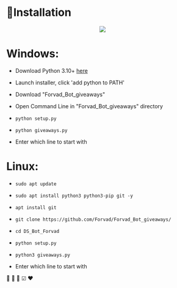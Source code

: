 ﻿
🧾Installation
===================================
<p align="center">
  <img src="https://lh3.googleusercontent.com/lNdvGGQwXUEZEgPqEKjdl7hSROc7ye4f72Vzn8fo93UQOkwbwyXDRCKcjGiHcUZKouw">
</p>

# Windows:


 * Download Python 3.10+ [here](https://www.python.org/downloads) 

 * Launch installer, click 'add python to PATH'

 * Download "Forvad_Bot_giveaways"

 * Open Command Line in "Forvad_Bot_giveaways" directory

 * `python setup.py` 

 * `python giveaways.py`

 * Enter which line to start with


# Linux:


* `sudo apt update`

* `sudo apt install python3 python3-pip git -y`

* `apt install git`

* `git clone https://github.com/Forvad/Forvad_Bot_giveaways/`

* `cd DS_Bot_Forvad`

* `python setup.py` 

* `python3 giveaways.py`

* Enter which line to start with

 🎁   🎉   🎊  ☑   ❤


